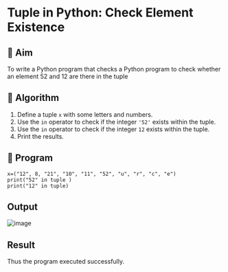 # Tuple in Python: Check Element Existence

## 🎯 Aim
To write a Python program that checks a Python program to check whether an element  52 and 12 are there in the tuple

## 🧠 Algorithm
1. Define a tuple `x` with some letters and numbers.
2. Use the `in` operator to check if the integer `'52'` exists within the tuple.
3. Use the `in` operator to check if the integer `12` exists within the tuple.
4. Print the results.

## 🧾 Program
```
x=("12", 8, "21", "10", "11", "52", "u", "r", "c", "e")
print("52" in tuple )
print("12" in tuple)
```
## Output
![image](https://github.com/user-attachments/assets/c379bf38-59f4-4128-93fe-d58aab74b689)

## Result
Thus the program executed successfully.
